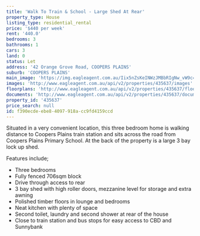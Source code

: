 ```yaml
---
title: 'Walk To Train & School - Large Shed At Rear'
property_type: House
listing_type: residential_rental
price: '$440 per week'
rent: '440.0'
bedrooms: 3
bathrooms: 1
cars: 3
land: 0
status: Let
address: '42 Orange Grove Road, COOPERS PLAINS'
suburb: 'COOPERS PLAINS'
main_image: 'https://img.eagleagent.com.au/Iix5nZsKeINWzJMBbRIgNw_vW9c=/1280x854/smart/https://s3-us-west-2.amazonaws.com/eagleagent-orig/images/6826311/416505669-image-M.jpg'
images: 'http://www.eagleagent.com.au/api/v2/properties/435637/images'
floorplans: 'http://www.eagleagent.com.au/api/v2/properties/435637/floorplans'
documents: 'http://www.eagleagent.com.au/api/v2/properties/435637/documents'
property_id: '435637'
price_search: null
id: f390ecde-ebe8-4097-918a-cc9fd4159ccd
---
```

Situated in a very convenient location, this three bedroom home is walking distance to Coopers Plains train station and sits across the road from Coopers Plains Primary School. At the back of the property is a large 3 bay lock up shed.

Features include;
*  Three bedrooms
*  Fully fenced 706sqm block
*  Drive through access to rear
*  3 bay shed with high roller doors, mezzanine level for storage and extra awning
*  Polished timber floors in lounge and bedrooms
*  Neat kitchen with plenty of space
*  Second toilet, laundry and second shower at rear of the house
*  Close to train station and bus stops for easy access to CBD and Sunnybank